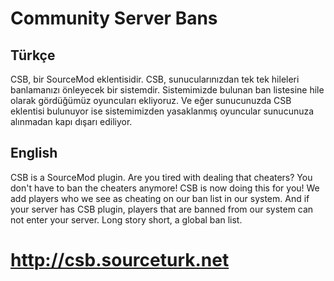 # Community Server Bans

## Türkçe ##
CSB, bir SourceMod eklentisidir. CSB, sunucularınızdan tek tek hileleri banlamanızı önleyecek bir sistemdir. Sistemimizde bulunan ban listesine hile olarak gördüğümüz oyuncuları ekliyoruz. Ve eğer sunucunuzda CSB eklentisi bulunuyor ise sistemimizden yasaklanmış oyuncular sunucunuza alınmadan kapı dışarı ediliyor.

## English ##
CSB is a SourceMod plugin. Are you tired with dealing that cheaters? You don't have to ban the cheaters anymore! CSB is now doing this for you! We add players who we see as cheating on our ban list in our system. And if your server has CSB plugin, players that are banned from our system can not enter your server. Long story short, a global ban list.

# http://csb.sourceturk.net
